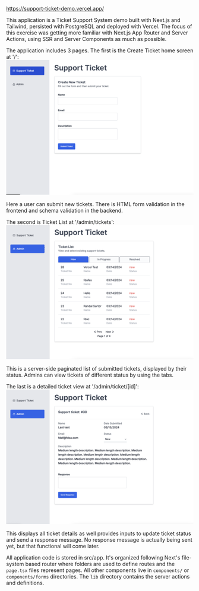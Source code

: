 https://support-ticket-demo.vercel.app/

This application is a Ticket Support System demo built with Next.js and Tailwind, persisted with PostgreSQL and deployed with Vercel. The focus of this exercise was getting more familiar with Next.js App Router and Server Actions, using SSR and Server Components as much as possible.

The application includes 3 pages. The first is the Create Ticket home screen at '/':
![Home Page](/public/create-ticket-page.png)

Here a user can submit new tickets. There is HTML form validation in the frontend and schema validation in the backend.

The second is Ticket List at '/admin/tickets': 
![Tickets List](/public/admin-ticket-list-page.png)

This is a server-side paginated list of submitted tickets, displayed by their status. Admins can view tickets of different status by using the tabs.

The last is a detailed ticket view at '/admin/ticket/[id]':
![Ticket Details](/public/admin-ticket-details.png)


This displays all ticket details as well provides inputs to update ticket status and send a response message. No response message is actually being sent yet, but that functional will come later.

All application code is stored in src/app. It's organized following Next's file-system based router where folders are used to define routes and the `page.tsx` files represent pages. 
All other components live in `components/` or `components/forms` directories.
The `lib` directory contains the server actions and definitions.

